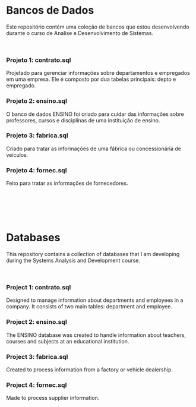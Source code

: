 # Bancos de Dados
Este repositório contém uma coleção de bancos que estou desenvolvendo durante o curso de Analise e Desenvolvimento de Sistemas.

<br>

### Projeto 1: contrato.sql
Projetado para gerenciar informações sobre departamentos e empregados em uma empresa. Ele é composto por dua tabelas principais: depto e empregado.

### Projeto 2: ensino.sql
O banco de dados ENSINO foi criado para cuidar das informações sobre professores, cursos e disciplinas de uma instituição de ensino.

### Projeto 3: fabrica.sql
Criado para tratar as informações de uma fábrica ou concessionária de veículos.

### Projeto 4: fornec.sql
Feito para tratar as informações de fornecedores.

<br><br><br><br>

# Databases
This repository contains a collection of databases that I am developing during the Systems Analysis and Development course.

<br>

### Project 1: contrato.sql
Designed to manage information about departments and employees in a company. It consists of two main tables: department and employee.

### Project 2: ensino.sql
The ENSINO database was created to handle information about teachers, courses and subjects at an educational institution.

### Project 3: fabrica.sql
Created to process information from a factory or vehicle dealership.

### Project 4: fornec.sql
Made to process supplier information.
